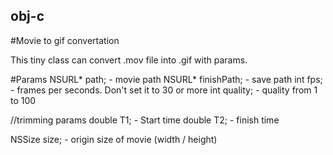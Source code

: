 ## obj-c
#Movie to gif convertation

This tiny class can convert .mov file into .gif with params.

#Params
NSURL* path; - movie path
NSURL* finishPath; - save path
int fps; - frames per seconds. Don't set it to 30 or more
int quality; - quality from 1 to 100

//trimming params
double T1; - Start time
double T2; - finish time

NSSize size; - origin size of movie (width / height)


